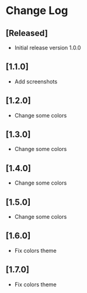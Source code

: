 # Change Log

## [Released]
- Initial release version 1.0.0

## [1.1.0]
- Add screenshots

## [1.2.0]
- Change some colors

## [1.3.0]
- Change some colors

## [1.4.0]
- Change some colors

## [1.5.0]
- Change some colors

## [1.6.0]
- Fix colors theme

## [1.7.0]
- Fix colors theme